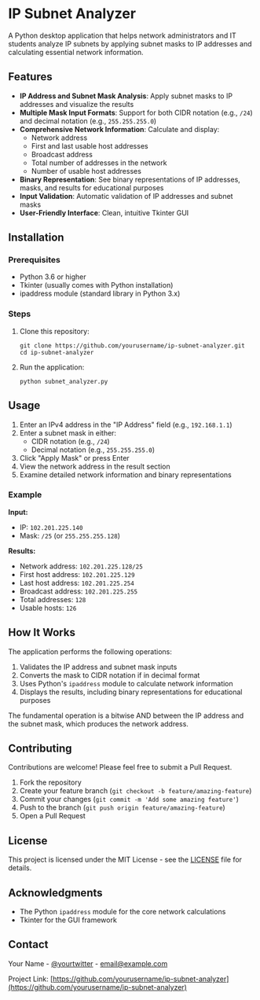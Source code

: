 # IP Subnet Analyzer

A Python desktop application that helps network administrators and IT students analyze IP subnets by applying subnet masks to IP addresses and calculating essential network information.

## Features

- **IP Address and Subnet Mask Analysis**: Apply subnet masks to IP addresses and visualize the results
- **Multiple Mask Input Formats**: Support for both CIDR notation (e.g., `/24`) and decimal notation (e.g., `255.255.255.0`)
- **Comprehensive Network Information**: Calculate and display:
  - Network address
  - First and last usable host addresses
  - Broadcast address
  - Total number of addresses in the network
  - Number of usable host addresses
- **Binary Representation**: See binary representations of IP addresses, masks, and results for educational purposes
- **Input Validation**: Automatic validation of IP addresses and subnet masks
- **User-Friendly Interface**: Clean, intuitive Tkinter GUI

## Installation

### Prerequisites
- Python 3.6 or higher
- Tkinter (usually comes with Python installation)
- ipaddress module (standard library in Python 3.x)

### Steps
1. Clone this repository:
   ```
   git clone https://github.com/yourusername/ip-subnet-analyzer.git
   cd ip-subnet-analyzer
   ```

2. Run the application:
   ```
   python subnet_analyzer.py
   ```

## Usage

1. Enter an IPv4 address in the "IP Address" field (e.g., `192.168.1.1`)
2. Enter a subnet mask in either:
   - CIDR notation (e.g., `/24`)
   - Decimal notation (e.g., `255.255.255.0`)
3. Click "Apply Mask" or press Enter
4. View the network address in the result section
5. Examine detailed network information and binary representations

### Example

**Input:**
- IP: `102.201.225.140`
- Mask: `/25` (or `255.255.255.128`)

**Results:**
- Network address: `102.201.225.128/25`
- First host address: `102.201.225.129`
- Last host address: `102.201.225.254`
- Broadcast address: `102.201.225.255`
- Total addresses: `128`
- Usable hosts: `126`

## How It Works

The application performs the following operations:
1. Validates the IP address and subnet mask inputs
2. Converts the mask to CIDR notation if in decimal format
3. Uses Python's `ipaddress` module to calculate network information
4. Displays the results, including binary representations for educational purposes

The fundamental operation is a bitwise AND between the IP address and the subnet mask, which produces the network address.

## Contributing

Contributions are welcome! Please feel free to submit a Pull Request.

1. Fork the repository
2. Create your feature branch (`git checkout -b feature/amazing-feature`)
3. Commit your changes (`git commit -m 'Add some amazing feature'`)
4. Push to the branch (`git push origin feature/amazing-feature`)
5. Open a Pull Request

## License

This project is licensed under the MIT License - see the [LICENSE](LICENSE) file for details.

## Acknowledgments

- The Python `ipaddress` module for the core network calculations
- Tkinter for the GUI framework

## Contact

Your Name - [@yourtwitter](https://twitter.com/yourtwitter) - email@example.com

Project Link: [https://github.com/yourusername/ip-subnet-analyzer](https://github.com/yourusername/ip-subnet-analyzer)

